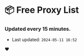 # :package: Free Proxy List
### Updated every 15 minutes.

- Last updated: `2024-05-11 16:52`

:heart:
